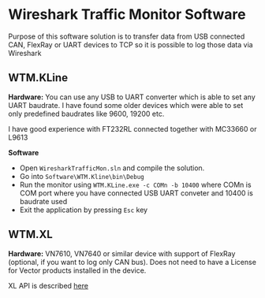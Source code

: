 # Wireshark Traffic Monitor Software
Purpose of this software solution is to transfer data from USB connected CAN, FlexRay or UART devices to TCP so it is possible to log those data via Wireshark

## WTM.KLine
**Hardware:** You can use any USB to UART converter which is able to set any UART baudrate. I have found some older devices which were able to set only predefined baudrates like 9600, 19200 etc.  

I have good experience with FT232RL connected together with MC33660 or L9613

**Software** 
 * Open `WiresharkTrafficMon.sln` and compile the solution. 
 * Go into `Software\WTM.Kline\bin\Debug`
 * Run the monitor using `WTM.KLine.exe -c COMn -b 10400` where COMn is COM port where you have connected USB UART conveter and 10400 is baudrate used
 * Exit the application by pressing `Esc` key
 
## WTM.XL
**Hardware:** VN7610, VN7640 or similar device with support of FlexRay (optional, if you want to log only CAN bus). Does not need to have a License for Vector products installed in the device.  

XL API is described [here](https://cdn.vector.com/cms/content/products/XL_Driver_Library/Docs/XL_Driver_Library_Manual_EN.pdf)
